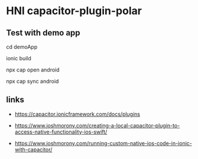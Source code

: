 # HNl capacitor-plugin-polar


## Test with demo app

cd demoApp

ionic build

npx cap open android

npx cap sync android

## links

* https://capacitor.ionicframework.com/docs/plugins

* https://www.joshmorony.com/creating-a-local-capacitor-plugin-to-access-native-functionality-ios-swift/

* https://www.joshmorony.com/running-custom-native-ios-code-in-ionic-with-capacitor/



